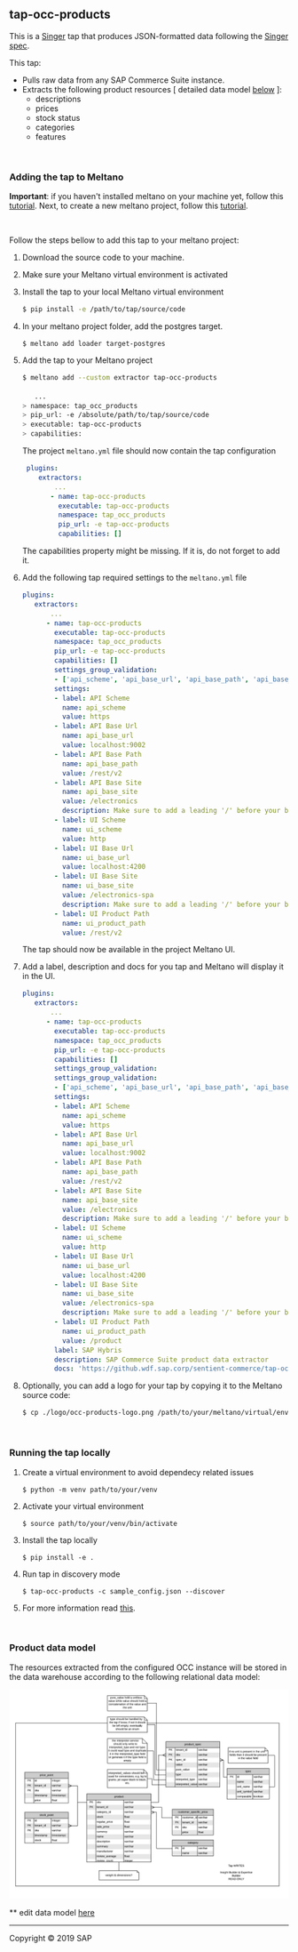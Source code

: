 ## tap-occ-products

This is a [Singer](https://singer.io) tap that produces JSON-formatted data
following the [Singer
spec](https://github.com/singer-io/getting-started/blob/master/SPEC.md).

This tap:

- Pulls raw data from any SAP Commerce Suite instance.
- Extracts the following product resources [ detailed data model [below](#product-data-model) ]:
  - descriptions
  - prices
  - stock status
  - categories
  - features

<br>

### Adding the tap to Meltano

__Important__: if you haven't installed meltano on your machine yet, follow this [tutorial](https://meltano.com/developer-tools/self-hosted-installation.html#local-installation).
Next, to create a new meltano project, follow this [tutorial](https://meltano.com/developer-tools/command-line-interface.html#create-your-first-project). 

<br/>

Follow the steps bellow to add this tap to your meltano project:

1. Download the source code to your machine.

2. Make sure your Meltano virtual environment is activated

3. Install the tap to your local Meltano virtual environment
    ```bash
    $ pip install -e /path/to/tap/source/code
    ```

4. In your meltano project folder, add the postgres target.
   ```
   $ meltano add loader target-postgres
   ```

5. Add the tap to your Meltano project
    ```bash
    $ meltano add --custom extractor tap-occ-products
    
       ...
    > namespace: tap_occ_products
    > pip_url: -e /absolute/path/to/tap/source/code
    > executable: tap-occ-products
    > capabilities:
    ```
   
   The project `meltano.yml` file should now contain the tap configuration
   ```yaml
    plugins:
       extractors:
           ...
          - name: tap-occ-products
            executable: tap-occ-products
            namespace: tap_occ_products
            pip_url: -e tap-occ-products
            capabilities: []
    ```
   The capabilities property might be missing. If it is, do not forget to add it.
   
6. Add the following tap required settings to the `meltano.yml` file
    ```yaml
    plugins:
       extractors:
           ...
          - name: tap-occ-products
            executable: tap-occ-products
            namespace: tap_occ_products
            pip_url: -e tap-occ-products
            capabilities: []
            settings_group_validation:
            - ['api_scheme', 'api_base_url', 'api_base_path', 'api_base_site', 'ui_scheme', 'ui_base_url', 'ui_base_site', 'ui_product_path']
            settings:
            - label: API Scheme
              name: api_scheme
              value: https
            - label: API Base Url
              name: api_base_url
              value: localhost:9002
            - label: API Base Path
              name: api_base_path
              value: /rest/v2
            - label: API Base Site
              name: api_base_site
              value: /electronics
              description: Make sure to add a leading '/' before your base site keyword
            - label: UI Scheme
              name: ui_scheme
              value: http
            - label: UI Base Url
              name: ui_base_url
              value: localhost:4200
            - label: UI Base Site
              name: ui_base_site
              value: /electronics-spa
              description: Make sure to add a leading '/' before your base site keyword
            - label: UI Product Path
              name: ui_product_path
              value: /rest/v2
    ```

    The tap should now be available in the project Meltano UI.
    
7. Add a label, description and docs for you tap and Meltano will display it in the UI.
    ```yaml
    plugins:
       extractors:
           ...
          - name: tap-occ-products 
            executable: tap-occ-products
            namespace: tap_occ_products
            pip_url: -e tap-occ-products
            capabilities: []
            settings_group_validation:
            settings_group_validation:
            - ['api_scheme', 'api_base_url', 'api_base_path', 'api_base_site', 'ui_scheme', 'ui_base_url', 'ui_base_site', 'ui_product_path']
            settings:
            - label: API Scheme
              name: api_scheme
              value: https
            - label: API Base Url
              name: api_base_url
              value: localhost:9002
            - label: API Base Path
              name: api_base_path
              value: /rest/v2
            - label: API Base Site
              name: api_base_site
              value: /electronics
              description: Make sure to add a leading '/' before your base site keyword
            - label: UI Scheme
              name: ui_scheme
              value: http
            - label: UI Base Url
              name: ui_base_url
              value: localhost:4200
            - label: UI Base Site
              name: ui_base_site
              value: /electronics-spa
              description: Make sure to add a leading '/' before your base site keyword
            - label: UI Product Path
              name: ui_product_path
              value: /product
            label: SAP Hybris
            description: SAP Commerce Suite product data extractor
            docs: 'https://github.wdf.sap.corp/sentient-commerce/tap-occ-products'
    ```
   
8. Optionally, you can add a logo for your tap by copying it to the Meltano source code:
   ```bash
   $ cp ./logo/occ-products-logo.png /path/to/your/meltano/virtual/env/lib/python3.7/site-packages/meltano/api/static/logos
   ```

<br>


### Running the tap locally

1. Create a virtual environment to avoid dependecy related issues
    ```text
    $ python -m venv path/to/your/venv
    ```

2. Activate your virtual environment
     ```text
    $ source path/to/your/venv/bin/activate
    ```

3. Install the tap locally
    ```text
    $ pip install -e . 
    ```
   
4. Run tap in discovery mode
    ```text
    $ tap-occ-products -c sample_config.json --discover
    ```
   
5. For more information read [this](https://github.com/singer-io/getting-started). 

<br>

### Product data model 

The resources extracted from the configured OCC instance will be stored in the data warehouse according to the following relational data model:

![warehouse schema](./doc/warehouse-schema.png)

** edit data model [here](https://www.lucidchart.com/invitations/accept/1cccf1ee-a990-49bc-a2e2-9d5fe31009ec)

---

Copyright &copy; 2019 SAP
